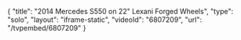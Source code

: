 {
    "title": "2014 Mercedes S550 on 22\" Lexani Forged Wheels",
    "type": "solo",
    "layout": "iframe-static",
    "videoId": "6807209",
    "url": "\/tvpembed\/6807209"
}